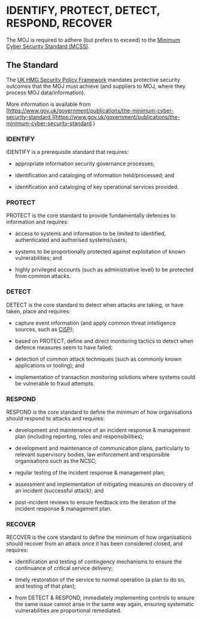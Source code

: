 # IDENTIFY, PROTECT, DETECT, RESPOND, RECOVER

The MOJ is required to adhere \(but prefers to exceed\) to the [Minimum Cyber Security Standard \(MCSS\)](https://www.gov.uk/government/publications/the-minimum-cyber-security-standard).

## The Standard

The [UK HMG Security Policy Framework](https://www.gov.uk/government/publications/security-policy-framework) mandates protective security outcomes that the MOJ must achieve \(and suppliers to MOJ, where they process MOJ data/information\).

More information is available from [https://www.gov.uk/government/publications/the-minimum-cyber-security-standard.](https://www.gov.uk/government/publications/the-minimum-cyber-security-standard.)

### IDENTIFY

IDENTIFY is a prerequisite standard that requires:

-   appropriate information security governance processes;

-   identification and cataloging of information held/processed; and

-   identification and cataloging of key operational services provided.


### PROTECT

PROTECT is the core standard to provide fundamentally defences to information and requires:

-   access to systems and information to be limited to identified, authenticated and authorised systems/users;

-   systems to be proportionally protected against exploitation of known vulnerabilities; and

-   highly privileged accounts \(such as administrative level\) to be protected from common attacks.


### DETECT

DETECT is the core standard to detect when attacks are taking, or have taken, place and requires:

-   capture event information \(and apply common threat intelligence sources, such as [CiSP](https://www.ncsc.gov.uk/cisp)\);

-   based on PROTECT, define and direct monitoring tactics to detect when defence measures seem to have failed;

-   detection of common attack techniques \(such as commonly known applications or tooling\); and

-   implementation of transaction monitoring solutions where systems could be vulnerable to fraud attempts.


### RESPOND

RESPOND is the core standard to define the minimum of how organisations should respond to attacks and requires:

-   development and maintenance of an incident response & management plan \(including reporting, roles and responsibilities\);

-   development and maintenance of communication plans, particularly to relevant supervisory bodies, law enforcement and responsible organisations such as the NCSC;

-   regular testing of the incident response & management plan;

-   assessment and implementation of mitigating measures on discovery of an incident \(successful attack\); and

-   post-incident reviews to ensure feedback into the iteration of the incident response & management plan.


### RECOVER

RECOVER is the core standard to define the minimum of how organisations should recover from an attack once it has been considered closed, and requires:

-   identification and testing of contingency mechanisms to ensure the continuance of critical service delivery;

-   timely restoration of the service to normal operation \(a plan to do so, and testing of that plan\);

-   from DETECT & RESPOND, immediately implementing controls to ensure the same issue cannot arise in the same way again, ensuring systematic vulnerabilities are proportional remediated.


